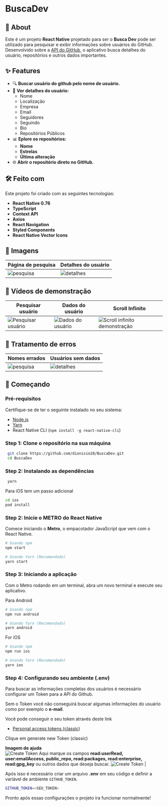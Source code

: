 # **BuscaDev**

## 📖 **About**

Este é um projeto **React Native** projetado para ser o **Busca Dev** pode ser utilizado para pesquisar e exibir informações sobre usuários do GitHub. Desenvolvido sobre a [API do GitHub](https://docs.github.com/en/rest), o aplicativo busca detalhes do usuário, repositórios e outros dados importantes.

## ✨ **Features**

- 🔍 **Buscar usuário do github pelo nome de usuário.**
- 📄 **Ver detalhes do usuário:**
  - Nome
  - Localização
  - Empresa
  - Email
  - Seguidores
  - Seguindo
  - Bio
  - Repositórios Públicos
- 📊 **Eplore os repositórios:**
  - **Nome**
  - **Estrelas**
  - **Última alteração**
- 🌐 **Abrir o repositório direto no GitHub.**

## 🛠️ **Feito com**

Este projeto foi criado com as seguintes tecnologias:

- **React Native 0.76**
- **TypeScript**
- **Context API**
- **Axios**
- **React Navigation**
- **Styled Components**
- **React Native Vector Icons**


## 📱 **Imagens**

| **Página de pesquisa**               | **Detalhes do usuário**               |
|-----------------------------|-----------------------------|
| ![pesquisa](demo/iOS_Seach.png)| ![detalhes](demo/iOS_Profile.png)| 


## 📱 **Vídeos de demonstração**

| **Pesquisar usuário**               | **Dados do usuário**          | **Scroll Infinito**       |
|--------------------------|-------------------------------|-------------------------------|
| ![Pesquisar usuário](demo/pesquisa_user.gif) | ![Dados do usuário](demo/user_data.gif) | ![Scroll infinito demonstração](demo/infinity_scroll.gif) |

## 📱 **Tratamento de erros**

| **Nomes errados**               | **Usuários sem dados**               |
|-----------------------------|-----------------------------|
| ![pesquisa](demo/input_test.gif)| ![detalhes](demo/no_data.png)| 





## 🚀 **Começando**

### **Pré-requisitos**

Certifique-se de ter o seguinte instalado no seu sistema:

- [Node.js](https://nodejs.org/)
- [Yarn](https://yarnpkg.com/)
- React Native CLI (`npm install -g react-native-cli`)

### Step 1: Clone o repositório na sua máquina
  ```bash
   git clone https://github.com/dionisio28/BuscaDev.git
   cd BuscaDev
   ```
 ### Step 2: Instalando as dependências
  ```bash
   yarn
   ```
   Para iOS tem um passo adicional
   ```bash
   cd ios
   pod install
   ```

### Step 2: Inicie o METRO do React Native

Comece iniciando o **Metro**, o empacotador JavaScript que vem com o React Native.

```bash
# Usando npm
npm start

# Usando Yarn (Recomendado)
yarn start
```

### Step 3: Iniciando a aplicação
Com o Metro rodando em um terminal, abra um novo terminal e execute seu aplicativo.

Para Android

```bash
# Usando npm
npm run android

# Usando Yarn (Recomendado)
yarn android
```

For iOS

```bash
# Usando npm
npm run ios

# Usando Yarn (Recomendado)
yarn ios
```

### Step 4: Configurando seu ambiente (.env)
Para buscar as informações completas dos usuários é necessário configurar um Token para a API do Github.

Sem o Token você não conseguirá buscar algumas informações do usuário como por exemplo o **e-mail**.

Você pode conseguir o seu token através deste link

- [Personal access tokens (classic)](https://github.com/settings/tokens)


Clique em generate new Token (classic)

**Imagem de ajuda**            
 ![Create Token](demo/tutorial_token.png) Aqui marque os campos
 **read:userRead, user:emailAccess, public_repo, read:packages, read:enterprise, read:gpg_key** ou outros dados que deseja buscar.
  ![Create Token](demo/read_user.png) | 

Após isso é necessário criar um arquivo **.env** em seu código e definir a variável de ambiente ``GITHUB_TOKEN``.

  ```bash
  GITHUB_TOKEN=<SEU_TOKEN>
   ```

Pronto após essas configurações o projeto ira funcionar normalmente!